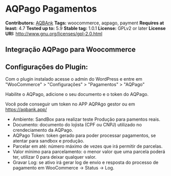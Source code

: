 # AQPago Pagamentos

**Contributors:** [AQBAnk](https://profiles.wordpress.org/aqbank/)
**Tags:** woocommerce, aqpago, payment
**Requires at least:** 4.7
**Tested up to:** 5.9
**Stable tag:** 1.0.1
**License:** GPLv2 or later
**License URI:** http://www.gnu.org/licenses/gpl-2.0.html  


## Integração AQPago para Woocommerce

## Configurações do Plugin:
Com o plugin instalado acesse o admin do WordPress e entre em "WooCommerce" > "Configurações" > "Pagamentos" > "AQPago"

Habilite o AQPago, adicione o seu documento e o token do AQPago.

Você pode conseguir um token no APP AQPAgo gestor ou em https://aqbank.app/

- Ambiente: SandBox para realizar teste Produção para pamentos reais.
- Documento: documento do lojista (CPF ou CNPJ) utilizado no crendeciamento da AQPago.
- AQPago Token: token gerado para poder processar pagamentos, se atentar para sandbox e produção.
- Parcelar em até: número máximo de vezes que irá permitir de parcelas.
- Valor mínimo para parcelamento: o menor valor que uma parcela poderá ter, utilizar 0 para deixar qualquer valor.
- Gravar Log: se ativo irá gerar log de envio e resposta do processo de pagamento em WooCommerce -> Status -> Log.